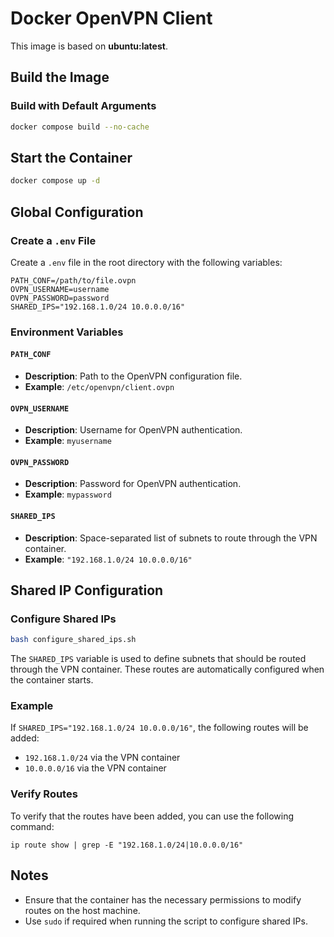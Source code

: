 # Docker OpenVPN Client

This image is based on **ubuntu:latest**.

## Build the Image

### Build with Default Arguments
```bash
docker compose build --no-cache
```

## Start the Container

```bash
docker compose up -d
```

## Global Configuration

### Create a `.env` File
Create a `.env` file in the root directory with the following variables:

```properties
PATH_CONF=/path/to/file.ovpn
OVPN_USERNAME=username
OVPN_PASSWORD=password
SHARED_IPS="192.168.1.0/24 10.0.0.0/16"
```

### Environment Variables

#### `PATH_CONF`
- **Description**: Path to the OpenVPN configuration file.
- **Example**: `/etc/openvpn/client.ovpn`

#### `OVPN_USERNAME`
- **Description**: Username for OpenVPN authentication.
- **Example**: `myusername`

#### `OVPN_PASSWORD`
- **Description**: Password for OpenVPN authentication.
- **Example**: `mypassword`

#### `SHARED_IPS`
- **Description**: Space-separated list of subnets to route through the VPN container.
- **Example**: `"192.168.1.0/24 10.0.0.0/16"`

## Shared IP Configuration

### Configure Shared IPs
```bash
bash configure_shared_ips.sh
```

The `SHARED_IPS` variable is used to define subnets that should be routed through the VPN container. These routes are automatically configured when the container starts.

### Example
If `SHARED_IPS="192.168.1.0/24 10.0.0.0/16"`, the following routes will be added:
- `192.168.1.0/24` via the VPN container
- `10.0.0.0/16` via the VPN container

### Verify Routes
To verify that the routes have been added, you can use the following command:
```
ip route show | grep -E "192.168.1.0/24|10.0.0.0/16"
```

## Notes
- Ensure that the container has the necessary permissions to modify routes on the host machine.
- Use `sudo` if required when running the script to configure shared IPs.
